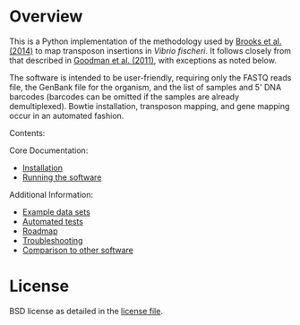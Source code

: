 # Overview

This is a Python implementation of the methodology used by [Brooks et al. (2014)](http://www.ncbi.nlm.nih.gov/pubmed/25404340) to map transposon insertions in *Vibrio fischeri*. It follows closely from that described in [Goodman et al. (2011)](http://www.ncbi.nlm.nih.gov/pubmed/22094732), with exceptions as noted below.

The software is intended to be user-friendly, requiring only the FASTQ reads file, the GenBank file for the organism, and the list of samples and 5' DNA barcodes (barcodes can be omitted if the samples are already demultiplexed). Bowtie installation, transposon mapping, and gene mapping occur in an automated fashion.

Contents:

Core Documentation:
- [Installation](installation.md)
- [Running the software](documentation.md)

Additional Information:
- [Example data sets](example.md)   
- [Automated tests](tests.md)    
- [Roadmap](roadmap.md)   
- [Troubleshooting](troubleshooting.md)   
- [Comparison to other software](comparison.md)  

# License

BSD license as detailed in the [license file](../LICENSE.md).

